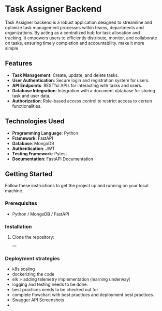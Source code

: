 # Task Assigner Backend
Task Assigner backend is a robust application designed to streamline and optimize task management processes within teams, departments and organizations. By acting as a centralized hub for task allocation and tracking, it empowers users to efficiently distribute, monitor, and collaborate on tasks, ensuring timely completion and accountability. make it more simple

## Features

- **Task Management**: Create, update, and delete tasks.
- **User Authentication**: Secure login and registration system for users.
- **API Endpoints**: RESTful APIs for interacting with tasks and users.
- **Database Integration**: Integration with a document database for storing task and user data.
- **Authorization**: Role-based access control to restrict access to certain functionalities.

## Technologies Used

- **Programming Language**: Python
- **Framework**: FastAPI
- **Database**: MongoDB
- **Authentication**: JWT
- **Testing Framework**: Pytest
- **Documentation**: FastAPI Documentation


## Getting Started

Follow these instructions to get the project up and running on your local machine.

### Prerequisites

- Python / MongoDB / FastAPI

### Installation

1. Clone the repository:

   ```bash
   <>

### Deployment strategies

- k8s scaling
- dockerizing the code
- elk > adding telemetry implementation (learning underway)
- logging and testing needs to be done.
- best practices needs to be checked out for
- complete flowchart with best practices and deployment best practices.
- Swagger API Screenshots
- 
